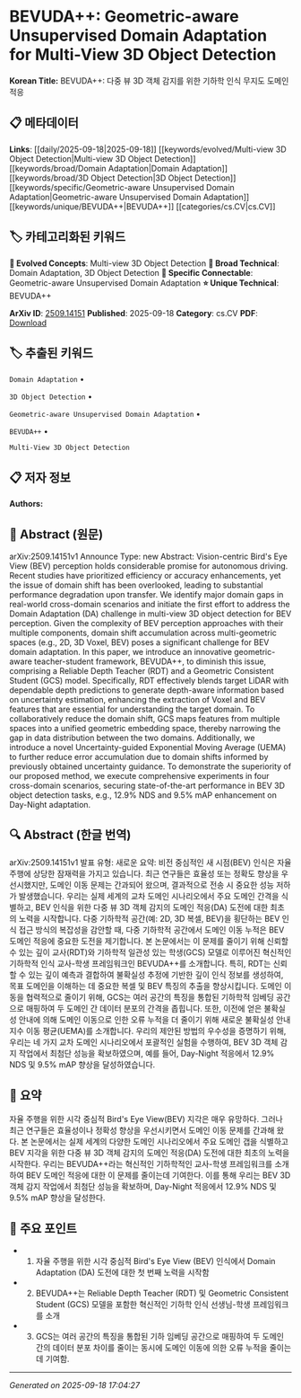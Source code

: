 
# BEVUDA++: Geometric-aware Unsupervised Domain Adaptation for Multi-View 3D Object Detection

**Korean Title:** BEVUDA++: 다중 뷰 3D 객체 감지를 위한 기하학 인식 무지도 도메인 적응

## 📋 메타데이터

**Links**: [[daily/2025-09-18|2025-09-18]] [[keywords/evolved/Multi-view 3D Object Detection|Multi-view 3D Object Detection]] [[keywords/broad/Domain Adaptation|Domain Adaptation]] [[keywords/broad/3D Object Detection|3D Object Detection]] [[keywords/specific/Geometric-aware Unsupervised Domain Adaptation|Geometric-aware Unsupervised Domain Adaptation]] [[keywords/unique/BEVUDA++|BEVUDA++]] [[categories/cs.CV|cs.CV]]

## 🏷️ 카테고리화된 키워드
**🚀 Evolved Concepts**: Multi-view 3D Object Detection
**🔬 Broad Technical**: Domain Adaptation, 3D Object Detection
**🔗 Specific Connectable**: Geometric-aware Unsupervised Domain Adaptation
**⭐ Unique Technical**: BEVUDA++

**ArXiv ID**: [2509.14151](https://arxiv.org/abs/2509.14151)
**Published**: 2025-09-18
**Category**: cs.CV
**PDF**: [Download](https://arxiv.org/pdf/2509.14151.pdf)


## 🏷️ 추출된 키워드



`Domain Adaptation` • 

`3D Object Detection` • 

`Geometric-aware Unsupervised Domain Adaptation` • 

`BEVUDA++` • 

`Multi-View 3D Object Detection`



## 📋 저자 정보

**Authors:** 

## 📄 Abstract (원문)

arXiv:2509.14151v1 Announce Type: new 
Abstract: Vision-centric Bird's Eye View (BEV) perception holds considerable promise for autonomous driving. Recent studies have prioritized efficiency or accuracy enhancements, yet the issue of domain shift has been overlooked, leading to substantial performance degradation upon transfer. We identify major domain gaps in real-world cross-domain scenarios and initiate the first effort to address the Domain Adaptation (DA) challenge in multi-view 3D object detection for BEV perception. Given the complexity of BEV perception approaches with their multiple components, domain shift accumulation across multi-geometric spaces (e.g., 2D, 3D Voxel, BEV) poses a significant challenge for BEV domain adaptation. In this paper, we introduce an innovative geometric-aware teacher-student framework, BEVUDA++, to diminish this issue, comprising a Reliable Depth Teacher (RDT) and a Geometric Consistent Student (GCS) model. Specifically, RDT effectively blends target LiDAR with dependable depth predictions to generate depth-aware information based on uncertainty estimation, enhancing the extraction of Voxel and BEV features that are essential for understanding the target domain. To collaboratively reduce the domain shift, GCS maps features from multiple spaces into a unified geometric embedding space, thereby narrowing the gap in data distribution between the two domains. Additionally, we introduce a novel Uncertainty-guided Exponential Moving Average (UEMA) to further reduce error accumulation due to domain shifts informed by previously obtained uncertainty guidance. To demonstrate the superiority of our proposed method, we execute comprehensive experiments in four cross-domain scenarios, securing state-of-the-art performance in BEV 3D object detection tasks, e.g., 12.9\% NDS and 9.5\% mAP enhancement on Day-Night adaptation.

## 🔍 Abstract (한글 번역)

arXiv:2509.14151v1 발표 유형: 새로운
요약: 비전 중심적인 새 시점(BEV) 인식은 자율 주행에 상당한 잠재력을 가지고 있습니다. 최근 연구들은 효율성 또는 정확도 향상을 우선시했지만, 도메인 이동 문제는 간과되어 왔으며, 결과적으로 전송 시 중요한 성능 저하가 발생했습니다. 우리는 실제 세계의 교차 도메인 시나리오에서 주요 도메인 간격을 식별하고, BEV 인식을 위한 다중 뷰 3D 객체 감지의 도메인 적응(DA) 도전에 대한 최초의 노력을 시작합니다. 다중 기하학적 공간(예: 2D, 3D 복셀, BEV)을 횡단하는 BEV 인식 접근 방식의 복잡성을 감안할 때, 다중 기하학적 공간에서 도메인 이동 누적은 BEV 도메인 적응에 중요한 도전을 제기합니다. 본 논문에서는 이 문제를 줄이기 위해 신뢰할 수 있는 깊이 교사(RDT)와 기하학적 일관성 있는 학생(GCS) 모델로 이루어진 혁신적인 기하학적 인식 교사-학생 프레임워크인 BEVUDA++를 소개합니다. 특히, RDT는 신뢰할 수 있는 깊이 예측과 결합하여 불확실성 추정에 기반한 깊이 인식 정보를 생성하여, 목표 도메인을 이해하는 데 중요한 복셀 및 BEV 특징의 추출을 향상시킵니다. 도메인 이동을 협력적으로 줄이기 위해, GCS는 여러 공간의 특징을 통합된 기하학적 임베딩 공간으로 매핑하여 두 도메인 간 데이터 분포의 간격을 좁힙니다. 또한, 이전에 얻은 불확실성 안내에 의해 도메인 이동으로 인한 오류 누적을 더 줄이기 위해 새로운 불확실성 안내 지수 이동 평균(UEMA)를 소개합니다. 우리의 제안된 방법의 우수성을 증명하기 위해, 우리는 네 가지 교차 도메인 시나리오에서 포괄적인 실험을 수행하여, BEV 3D 객체 감지 작업에서 최첨단 성능을 확보하였으며, 예를 들어, Day-Night 적응에서 12.9\% NDS 및 9.5\% mAP 향상을 달성하였습니다.

## 📝 요약

자율 주행을 위한 시각 중심적 Bird's Eye View(BEV) 지각은 매우 유망하다. 그러나 최근 연구들은 효율성이나 정확성 향상을 우선시키면서 도메인 이동 문제를 간과해 왔다. 본 논문에서는 실제 세계의 다양한 도메인 시나리오에서 주요 도메인 갭을 식별하고 BEV 지각을 위한 다중 뷰 3D 객체 감지의 도메인 적응(DA) 도전에 대한 최초의 노력을 시작한다. 우리는 BEVUDA++라는 혁신적인 기하학적인 교사-학생 프레임워크를 소개하여 BEV 도메인 적응에 대한 이 문제를 줄이는데 기여한다. 이를 통해 우리는 BEV 3D 객체 감지 작업에서 최첨단 성능을 확보하며, Day-Night 적응에서 12.9% NDS 및 9.5% mAP 향상을 달성한다.

## 🎯 주요 포인트


- 1. 자율 주행을 위한 시각 중심적 Bird's Eye View (BEV) 인식에서 Domain Adaptation (DA) 도전에 대한 첫 번째 노력을 시작함

- 2. BEVUDA++는 Reliable Depth Teacher (RDT) 및 Geometric Consistent Student (GCS) 모델을 포함한 혁신적인 기하학 인식 선생님-학생 프레임워크를 소개

- 3. GCS는 여러 공간의 특징을 통합된 기하 임베딩 공간으로 매핑하여 두 도메인 간의 데이터 분포 차이를 줄이는 동시에 도메인 이동에 의한 오류 누적을 줄이는 데 기여함.


---

*Generated on 2025-09-18 17:04:27*